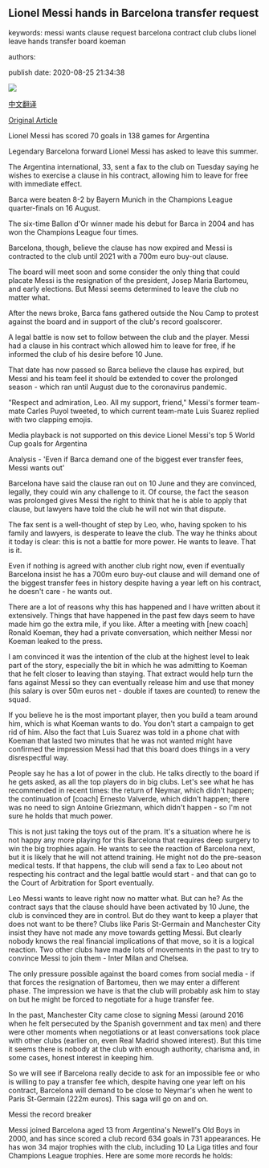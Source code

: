 ## Lionel Messi hands in Barcelona transfer request

keywords: messi wants clause request barcelona contract club clubs lionel leave hands transfer board koeman

authors: 

publish date: 2020-08-25 21:34:38

![](https://ichef.bbci.co.uk/onesport/cps/624/cpsprodpb/DBED/production/_114110365_lionel_messi_getty.jpg)

[中文翻译](Lionel%20Messi%20hands%20in%20Barcelona%20transfer%20request_zh.md)

[Original Article](https://www.bbc.com/sport/football/53911105)

Lionel Messi has scored 70 goals in 138 games for Argentina

Legendary Barcelona forward Lionel Messi has asked to leave this summer.

The Argentina international, 33, sent a fax to the club on Tuesday saying he wishes to exercise a clause in his contract, allowing him to leave for free with immediate effect.

Barca were beaten 8-2 by Bayern Munich in the Champions League quarter-finals on 16 August.

The six-time Ballon d'Or winner made his debut for Barca in 2004 and has won the Champions League four times.

Barcelona, though, believe the clause has now expired and Messi is contracted to the club until 2021 with a 700m euro buy-out clause.

The board will meet soon and some consider the only thing that could placate Messi is the resignation of the president, Josep Maria Bartomeu, and early elections. But Messi seems determined to leave the club no matter what.

After the news broke, Barca fans gathered outside the Nou Camp to protest against the board and in support of the club's record goalscorer.

A legal battle is now set to follow between the club and the player. Messi had a clause in his contract which allowed him to leave for free, if he informed the club of his desire before 10 June.

That date has now passed so Barca believe the clause has expired, but Messi and his team feel it should be extended to cover the prolonged season - which ran until August due to the coronavirus pandemic.

"Respect and admiration, Leo. All my support, friend," Messi's former team-mate Carles Puyol tweeted, to which current team-mate Luis Suarez replied with two clapping emojis.

Media playback is not supported on this device Lionel Messi's top 5 World Cup goals for Argentina

Analysis - 'Even if Barca demand one of the biggest ever transfer fees, Messi wants out'

Barcelona have said the clause ran out on 10 June and they are convinced, legally, they could win any challenge to it. Of course, the fact the season was prolonged gives Messi the right to think that he is able to apply that clause, but lawyers have told the club he will not win that dispute.

The fax sent is a well-thought of step by Leo, who, having spoken to his family and lawyers, is desperate to leave the club. The way he thinks about it today is clear: this is not a battle for more power. He wants to leave. That is it.

Even if nothing is agreed with another club right now, even if eventually Barcelona insist he has a 700m euro buy-out clause and will demand one of the biggest transfer fees in history despite having a year left on his contract, he doesn't care - he wants out.

There are a lot of reasons why this has happened and I have written about it extensively. Things that have happened in the past few days seem to have made him go the extra mile, if you like. After a meeting with [new coach] Ronald Koeman, they had a private conversation, which neither Messi nor Koeman leaked to the press.

I am convinced it was the intention of the club at the highest level to leak part of the story, especially the bit in which he was admitting to Koeman that he felt closer to leaving than staying. That extract would help turn the fans against Messi so they can eventually release him and use that money (his salary is over 50m euros net - double if taxes are counted) to renew the squad.

If you believe he is the most important player, then you build a team around him, which is what Koeman wants to do. You don't start a campaign to get rid of him. Also the fact that Luis Suarez was told in a phone chat with Koeman that lasted two minutes that he was not wanted might have confirmed the impression Messi had that this board does things in a very disrespectful way.

People say he has a lot of power in the club. He talks directly to the board if he gets asked, as all the top players do in big clubs. Let's see what he has recommended in recent times: the return of Neymar, which didn't happen; the continuation of [coach] Ernesto Valverde, which didn't happen; there was no need to sign Antoine Griezmann, which didn't happen - so I'm not sure he holds that much power.

This is not just taking the toys out of the pram. It's a situation where he is not happy any more playing for this Barcelona that requires deep surgery to win the big trophies again. He wants to see the reaction of Barcelona next, but it is likely that he will not attend training. He might not do the pre-season medical tests. If that happens, the club will send a fax to Leo about not respecting his contract and the legal battle would start - and that can go to the Court of Arbitration for Sport eventually.

Leo Messi wants to leave right now no matter what. But can he? As the contract says that the clause should have been activated by 10 June, the club is convinced they are in control. But do they want to keep a player that does not want to be there? Clubs like Paris St-Germain and Manchester City insist they have not made any move towards getting Messi. But clearly nobody knows the real financial implications of that move, so it is a logical reaction. Two other clubs have made lots of movements in the past to try to convince Messi to join them - Inter Milan and Chelsea.

The only pressure possible against the board comes from social media - if that forces the resignation of Bartomeu, then we may enter a different phase. The impression we have is that the club will probably ask him to stay on but he might be forced to negotiate for a huge transfer fee.

In the past, Manchester City came close to signing Messi (around 2016 when he felt persecuted by the Spanish government and tax men) and there were other moments when negotiations or at least conversations took place with other clubs (earlier on, even Real Madrid showed interest). But this time it seems there is nobody at the club with enough authority, charisma and, in some cases, honest interest in keeping him.

So we will see if Barcelona really decide to ask for an impossible fee or who is willing to pay a transfer fee which, despite having one year left on his contract, Barcelona will demand to be close to Neymar's when he went to Paris St-Germain (222m euros). This saga will go on and on.

Messi the record breaker

Messi joined Barcelona aged 13 from Argentina's Newell's Old Boys in 2000, and has since scored a club record 634 goals in 731 appearances. He has won 34 major trophies with the club, including 10 La Liga titles and four Champions League trophies. Here are some more records he holds: